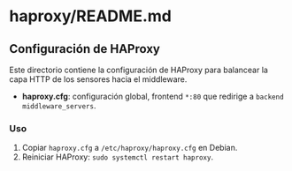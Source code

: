 # haproxy/README.md

## Configuración de HAProxy

Este directorio contiene la configuración de HAProxy para balancear la capa HTTP de los sensores hacia el middleware.

- **haproxy.cfg**: configuración global, frontend `*:80` que redirige a `backend middleware_servers`.

### Uso

1. Copiar `haproxy.cfg` a `/etc/haproxy/haproxy.cfg` en Debian.
2. Reiniciar HAProxy: `sudo systemctl restart haproxy`.

